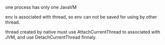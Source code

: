 one process has only one JavaVM

env is associated with thread, so env can not be saved for using by other thread.

thread created by native must use AttachCurrentThread to associated with JVM, and use DetachCurrentThread finnaly.



